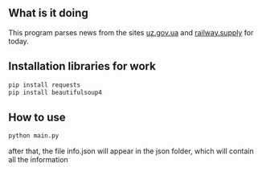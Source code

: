 ## What is it doing
This program parses news from the sites [uz.gov.ua](https://www.uz.gov.ua) and [railway.supply](https://www.railway.supply/uk/news-ua/) for today.

## Installation libraries for work

```bash
pip install requests
pip install beautifulsoup4
```

## How to use
```bash
python main.py
```
after that, the file info.json will appear in the json folder, which will contain all the information
